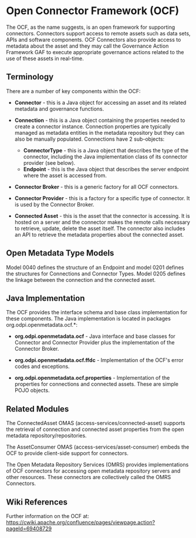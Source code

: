 <!-- SPDX-License-Identifier: Apache-2.0 -->

# Open Connector Framework (OCF)

The OCF, as the name suggests, is an open framework for supporting connectors.
Connectors support access to remote assets such as data sets, APIs and software components.
OCF Connectors also provide access to metadata about the asset and they may call the Governance Action Framework
GAF to execute appropriate governance actions related to the use of these assets in real-time.

## Terminology

There are a number of key components within the OCF:

* **Connector** -  this is a Java object for accessing an asset and its
related metadata and governance functions.

* **Connection** - this is a Java object containing the properties needed to
create a connector instance.
Connection properties are typically managed as metadata entities in the metadata
repository but they can also be manually populated.
Connections have 2 sub-objects:
  * **ConnectorType** - this is a Java object that describes the type of
  the connector, including the Java implementation class of its connector provider (see below).
  * **Endpoint** - this is the Java object that describes the server endpoint where the asset is accessed from.

* **Connector Broker** - this is a generic factory for all OCF connectors.

* **Connector Provider** - this is a factory for a specific type of connector.
It is used by the Connector Broker.

* **Connected Asset** - this is the asset that the connector is accessing.  It is hosted on a server
and the connector makes the remote calls necessary to retrieve, update, delete the asset itself.
The connector also includes an API to retrieve the metadata properties about the connected asset.

## Open Metadata Type Models

Model 0040 defines the structure of an Endpoint and
model 0201 defines the structures for Connections and Connector Types.
Model 0205 defines the linkage between the connection and the connected asset.

## Java Implementation

The OCF provides the interface schema and base class implementation for these components.
The Java implementation is located in packages org.odpi.openmetadata.ocf.*:

* **org.odpi.openmetadata.ocf** - Java interface and base classes for Connector and Connector Provider
plus the implementation of the Connector Broker.

* **org.odpi.openmetadata.ocf.ffdc** - Implementation of the OCF's error codes and exceptions.

* **org.odpi.openmetadata.ocf.properties** - Implementation of the properties for connections and connected assets.
These are simple POJO objects.

## Related Modules

The ConnectedAsset OMAS (access-services/connected-asset) supports the retrieval
of connection and connected asset properties from the open metadata
repository/repositories.

The AssetConsumer OMAS (access-services/asset-consumer) embeds the OCF to provide
client-side support for connectors.

The Open Metadata Repository Services (OMRS) provides implementations
of OCF connectors for accessing open metadata repository servers and other resources.
These connectors are collectively called the OMRS Connectors.

## Wiki References

Further information on the OCF at: https://cwiki.apache.org/confluence/pages/viewpage.action?pageId=69408729
